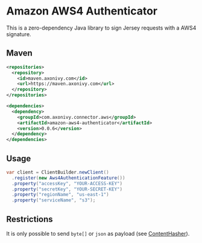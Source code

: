 # Amazon AWS4 Authenticator

This is a zero-dependency Java library to sign Jersey requests with a AWS4 signature.

## Maven

```xml
<repositories>
  <repository>
    <id>maven.axonivy.com</id>
    <url>https://maven.axonivy.com</url>
  </repository>
</repositories>

<dependencies>
  <dependency>
    <groupId>com.axonivy.connector.aws</groupId>
    <artifactId>amazon-aws4-authenticator</artifactId>
    <version>0.0.6</version>
  </dependency>
</dependencies>
```

## Usage

```java
var client = ClientBuilder.newClient()
  .register(new Aws4AuthenticationFeature())  
  .property("accessKey", "YOUR-ACCESS-KEY")
  .property("secretKey", "YOUR-SECRET-KEY")
  .property("regionName", "us-east-1")
  .property("serviceName", "s3");
```

## Restrictions

It is only possible to send `byte[]` or `json` as payload (see [ContentHasher](src/main/java/com/axonivy/connector/aws/authentication/ContentHasher.java)).
